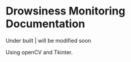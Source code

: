 # Drowsiness Monitoring Documentation

Under built | will be modified soon

Using openCV and Tkinter.
